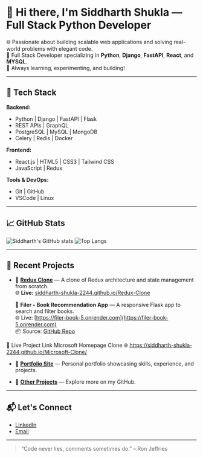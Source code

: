 # 👋 Hi there, I'm Siddharth Shukla — Full Stack Python Developer

🌐 Passionate about building scalable web applications and solving real-world problems with elegant code.  
💼 Full Stack Developer specializing in **Python**, **Django**, **FastAPI**, **React**, and **MYSQL**.  
🚀 Always learning, experimenting, and building!

---

## 🔧 Tech Stack

**Backend:**
- Python | Django | FastAPI | Flask
- REST APIs | GraphQL
- PostgreSQL | MySQL | MongoDB
- Celery | Redis | Docker

**Frontend:**
- React.js  | HTML5 | CSS3 | Tailwind CSS 
- JavaScript  | Redux

**Tools & DevOps:**
- Git | GitHub 
- VSCode |  Linux

---

## 📈 GitHub Stats

![Siddharth's GitHub stats](https://github-readme-stats.vercel.app/api?username=Siddharth-Shukla-2244&show_icons=true&theme=radical&hide=prs)
![Top Langs](https://github-readme-stats.vercel.app/api/top-langs/?username=Siddharth-Shukla-2244&layout=compact&theme=radical)

---

## 🧰 Recent Projects

- 🔗 **[Redux Clone](https://github.com/Siddharth-Shukla-2244/Redux-Clone)** — A clone of Redux architecture and state management from scratch.  
  🌐 **Live:** [siddharth-shukla-2244.github.io/Redux-Clone](https://siddharth-shukla-2244.github.io/Redux-Clone)

  🔗 **Filer - Book Recommendation App** — A responsive Flask app to search and filter books.  
🌐 Live: [https://filer-book-5.onrender.com](https://filer-book-5.onrender.com)  
📦 Source: [GitHub Repo](https://github.com/Siddharth-Shukla-2244/filer-book)

🔗 Live Project Link
Microsoft Homepage Clone
🌐 https://siddharth-shukla-2244.github.io/Microsoft-Clone/



- 🔗 **[Portfolio Site](https://github.com/Siddharth-Shukla-2244)** — Personal portfolio showcasing skills, experience, and projects.

- 🔗 **[Other Projects](https://github.com/Siddharth-Shukla-2244?tab=repositories)** — Explore more on my GitHub.

---

## 📬 Let's Connect

- [LinkedIn](https://www.linkedin.com/in/siddharth-shukla-a21407290)
- [Email](mailto:shuklasiddharth2244@gmail.com)

---

> “Code never lies, comments sometimes do.” – Ron Jeffries
